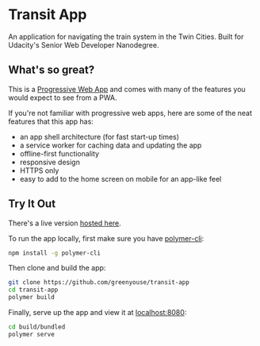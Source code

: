 # Transit App

An application for navigating the train system in the Twin Cities. Built
for Udacity's Senior Web Developer Nanodegree.


## What's so great?

This is a
[Progressive Web App](https://en.wikipedia.org/wiki/Progressive_web_app)
and comes with many of the features you would expect to see from a PWA.

If you're not familiar with progressive web apps, here are some of the
neat features that this app has:

- an app shell architecture (for fast start-up times)
- a service worker for caching data and updating the app
- offline-first functionality
- responsive design
- HTTPS only
- easy to add to the home screen on mobile for an app-like feel


## Try It Out

There's a live version [hosted here](https://greenyouse.github.io/transit-app).

To run the app locally, first make sure you have
[polymer-cli](https://github.com/Polymer/polymer-cli):
```sh
npm install -g polymer-cli
```

Then clone and build the app:
```sh
git clone https://github.com/greenyouse/transit-app
cd transit-app
polymer build
```

Finally, serve up the app and view it at [localhost:8080](http://localhost:8080):
```sh
cd build/bundled
polymer serve
```
